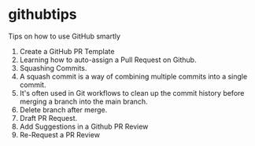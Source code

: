 # githubtips
Tips on how to use GitHub smartly
1. Create a GitHub PR Template
2. Learning how to auto-assign a Pull Request on Github.
3. Squashing Commits.
4. A squash commit is a way of combining multiple commits into a single commit.
5. It's often used in Git workflows to clean up the commit history before merging a branch into the main branch.
6. Delete branch after merge.
7. Draft PR Request.
8. Add Suggestions in a Github PR Review
9. Re-Request a PR Review